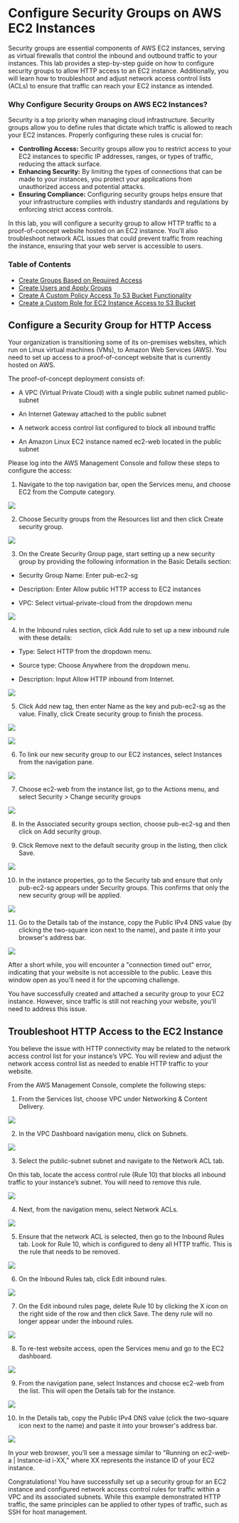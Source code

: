 # Configure Security Groups on AWS EC2 Instances

Security groups are essential components of AWS EC2 instances, serving as virtual firewalls that control the inbound and outbound traffic to your instances. This lab provides a step-by-step guide on how to configure security groups to allow HTTP access to an EC2 instance. Additionally, you will learn how to troubleshoot and adjust network access control lists (ACLs) to ensure that traffic can reach your EC2 instance as intended.

### Why Configure Security Groups on AWS EC2 Instances?

Security is a top priority when managing cloud infrastructure. Security groups allow you to define rules that dictate which traffic is allowed to reach your EC2 instances. Properly configuring these rules is crucial for:

-   **Controlling Access:**  Security groups allow you to restrict access to your EC2 instances to specific IP addresses, ranges, or types of traffic, reducing the attack surface.
-   **Enhancing Security:**  By limiting the types of connections that can be made to your instances, you protect your applications from unauthorized access and potential attacks.
-   **Ensuring Compliance:**  Configuring security groups helps ensure that your infrastructure complies with industry standards and regulations by enforcing strict access controls.

In this lab, you will configure a security group to allow HTTP traffic to a proof-of-concept website hosted on an EC2 instance. You'll also troubleshoot network ACL issues that could prevent traffic from reaching the instance, ensuring that your web server is accessible to users.

### Table of Contents

- [Create Groups Based on Required Access](#create-groups-based-on-required-access)
- [Create Users and Apply Groups](#create-users-and-apply-groups)
- [Create A Custom Policy Access To S3 Bucket Functionality](#create-a-custom-policy-access-to-s3-bucket-functionality)
- [Create a Custom Role for EC2 Instance Access to S3 Bucket](#create-a-custom-role-for-ec2-instance-access-to-s3-bucket)


## Configure a Security Group for HTTP Access

Your organization is transitioning some of its on-premises websites, which run on Linux virtual machines (VMs), to Amazon Web Services (AWS). You need to set up access to a proof-of-concept website that is currently hosted on AWS.

The proof-of-concept deployment consists of:

-   A VPC (Virtual Private Cloud) with a single public subnet named public-subnet

-   An Internet Gateway attached to the public subnet

-   A network access control list configured to block all inbound traffic

-   An Amazon Linux EC2 instance named ec2-web located in the public subnet


Please log into the AWS Management Console and follow these steps to configure the access:

1.  Navigate to the top navigation bar, open the Services menu, and choose EC2 from the Compute category.


![](https://lh7-us.googleusercontent.com/docsz/AD_4nXfcQFyk8lHm3nKcZxFyyAfLRkr9ZwAaNIG-4LIctdoQhGFJM0SBezcnK7wCe1dFydzVKsa5ZeTgyFZnG9tm93vEPX6TxGLtjr1NEi8P9y6KiPmUUQ1qbVee3LRvplzsFR3BiccMPKYonMHSHpzTas1ubZ1r?key=ml1io2dznJ7FUgQmpBAZqg)

2.  Choose Security groups from the Resources list and then click Create security group.


![](https://lh7-us.googleusercontent.com/docsz/AD_4nXeNE23Q9XxVwS8LZdMT6rqJ_PJo_AdtXhRjYWog5LYted-2w0LBFKNshU0BlyjJqvux93ZjAfXRu5PLNmcVL55CMUNZyNC8GMWbKXSPioNYncHCQSXDxCNE8pnFfHTcymtRRUfYYzYcyYnsC8rkAau1p4F1?key=ml1io2dznJ7FUgQmpBAZqg)

3.  On the Create Security Group page, start setting up a new security group by providing the following information in the Basic Details section:


-   Security Group Name: Enter pub-ec2-sg

-   Description: Enter Allow public HTTP access to EC2 instances

-   VPC: Select virtual-private-cloud from the dropdown menu


![](https://lh7-us.googleusercontent.com/docsz/AD_4nXcZsojLuWeehalkSU7ANO4rH7qvqP_RkITHgtcIeXIsdaTqzN4ZQ75BP5BsFjpmWO6aEFR7zoGdiZ9eISaNENm_h7WHkKXNmdwqq4beXpba6Y4HEz3Dr39gZlzecSrDMJ5OAzXa0xbTruwUZIoxyoHthIM?key=ml1io2dznJ7FUgQmpBAZqg)

4.  In the Inbound rules section, click Add rule to set up a new inbound rule with these details:


-   Type: Select HTTP from the dropdown menu.

-   Source type: Choose Anywhere from the dropdown menu.

-   Description: Input Allow HTTP inbound from Internet.


![](https://lh7-us.googleusercontent.com/docsz/AD_4nXeJdTYPnH7zDC2DnHpAe9lyVPkABHgEUEZKa7hk32eAjh_sY3CUW2QcGCQmYRqWqu-WGfzhp4hcm8tHclL8S8qK9Ws6FqGFp5G9FZbg6g3k_wqF5nw10B2PAKaiD_ACt8zrX5Y6JlVbtLNTBKQ_Dtacz6jt?key=ml1io2dznJ7FUgQmpBAZqg)

5.  Click Add new tag, then enter Name as the key and pub-ec2-sg as the value. Finally, click Create security group to finish the process.


![](https://lh7-us.googleusercontent.com/docsz/AD_4nXcyve7cYVvDFK3a1FeXQslCi-QpHcAOEL_w5f7JE6cDE8DpbsWMvxrOU5LTGgQPu-OHM-wnKasWyggT9aHE_V2o2ctAWCXr0MH-CgyWpPg6nN_aJuLRoAbRPWxF_umc6R1GmYqITOxZ-4DSTB4nSLkL_eJZ?key=ml1io2dznJ7FUgQmpBAZqg)

![](https://lh7-us.googleusercontent.com/docsz/AD_4nXdpyvyWyGgOEzg8z8weoP-BSFp-aqT6HBDWFo3Y-wf1WQybGd-GaPQYfSjjzZHO9TEGQL0pQTjcB1ZfEwy1P492DbY9b65TIEX5QfRSNkrsbTwyr8bpzGyEDQmeMZC95XTjRnsBIT6nZkIKrnzkc5__jkxi?key=ml1io2dznJ7FUgQmpBAZqg)

6.  To link our new security group to our EC2 instances, select Instances from the navigation pane.


![](https://lh7-us.googleusercontent.com/docsz/AD_4nXf6KxefcWZ4wJ2yAFYQnFuVcdh2HENFwBvVtn6AbzgcdykyU-mVhPYXuKp-wthJKLPf5v1TXDm16yosFPESnQwezKFbtsTH-2SS3SPipHq7WOITGMEKiZ-9N9LbRsscNnFuBnPHdlG8p2yC24Q9ugCUIjM?key=ml1io2dznJ7FUgQmpBAZqg)

7.  Choose ec2-web from the instance list, go to the Actions menu, and select Security > Change security groups


![](https://lh7-us.googleusercontent.com/docsz/AD_4nXcmFO-s-bgaGVcEb34LwKg2hjuwwlYGq2EvjH751F7Tv_NlRVA924kvD81bUzR8g4ndb0ysnVFT5A5VV-JOYT52B6rXvxhVcu95x4r63yvTsQi_a17zo7OleMLZZOxSS-6AkdgTcOIM-tUB_tQ2-J1KfvMK?key=ml1io2dznJ7FUgQmpBAZqg)

8.  In the Associated security groups section, choose pub-ec2-sg and then click on Add security group.

9.  Click Remove next to the default security group in the listing, then click Save.


![](https://lh7-us.googleusercontent.com/docsz/AD_4nXe8iLQJIk-3MndSyiHdMfhsmti2cdp6WwxEER0rR5YZE5q3uECckb-ddxhpeyvZXxDktXxufL__txO4DQgF-I6nSEeDCQ40qftzjWZYMUoiq_xfOfTzAL6aLI-ohW07ilEv-kchj1tnKkhyvCZLK6MIxVcO?key=ml1io2dznJ7FUgQmpBAZqg)

10.  In the instance properties, go to the Security tab and ensure that only pub-ec2-sg appears under Security groups. This confirms that only the new security group will be applied.


![](https://lh7-us.googleusercontent.com/docsz/AD_4nXdR71l_-Vt2iApRsrlBt_uF6SUaaKGAN3hBj1rg2VLJDqoLwA9g0ATOtLoXpIrZNoFcBL1NykKqBjTVnA-E5H_0krmgBtVElfwBlhLOC7yiWLmmtbDKyelzizPckB2xTcE0dEX9au-HHZssguGPcmovsZs-?key=ml1io2dznJ7FUgQmpBAZqg)

11.  Go to the Details tab of the instance, copy the Public IPv4 DNS value (by clicking the two-square icon next to the name), and paste it into your browser's address bar.


![](https://lh7-us.googleusercontent.com/docsz/AD_4nXcICC-mDhi4XNfpCVovAAeq14KnwXESAwoHk4C-mKGsBnycK_R3ZAhLPNbObH6hx0lgAokRd-Y00_glmSn4ELdIKjEr5EEhM0IK4Gzl87u_-gh5b6uCIuim53wKM_8jmRZ97O-6DPQXnEGx2igSBHhijLzo?key=ml1io2dznJ7FUgQmpBAZqg)

After a short while, you will encounter a "connection timed out" error, indicating that your website is not accessible to the public. Leave this window open as you'll need it for the upcoming challenge.

You have successfully created and attached a security group to your EC2 instance. However, since traffic is still not reaching your website, you'll need to address this issue.

## Troubleshoot HTTP Access to the EC2 Instance

You believe the issue with HTTP connectivity may be related to the network access control list for your instance’s VPC. You will review and adjust the network access control list as needed to enable HTTP traffic to your website.

From the AWS Management Console, complete the following steps:

1.  From the Services list, choose VPC under Networking & Content Delivery.


![](https://lh7-us.googleusercontent.com/docsz/AD_4nXee93ysJITxMc2t0eqcKruONmhtInHkTMgX72LVjBnPdn5SBapINrW1KO-Atw0qoSZwnWPXt9SCMVILVRKZtVjwKr1HQ-1Ud3N15_riA69Q-mMh2fKoIaI5HaqPnqyYdzLTMcBoc60EdhVZ1QXV43_SRo0?key=ml1io2dznJ7FUgQmpBAZqg)

2.  In the VPC Dashboard navigation menu, click on Subnets.


![](https://lh7-us.googleusercontent.com/docsz/AD_4nXezf9dNBia8pY5atJ5lPR6qdtw9NpaGlP_RPYO-6Grpkk6pVE_TnneRJ_qLaoZyZb3x-mIOUC2yOP1c5wqFZFiAaQDaWKkHxYM5XGf33L_mY2j2MHaWby-f8pwvhAvnlXO4-kC9zdZKUZbVdbeqDafycOG6?key=ml1io2dznJ7FUgQmpBAZqg)

3.  Select the public-subnet subnet and navigate to the Network ACL tab.


On this tab, locate the access control rule (Rule 10) that blocks all inbound traffic to your instance’s subnet. You will need to remove this rule.

![](https://lh7-us.googleusercontent.com/docsz/AD_4nXdBi8UgHxkjcspGL9kmrYlcC6NE6GC0pFhd43AL7rSLa1DnQZ9ilU3WGVFRfkcGyAJ6rWd5FUf3-BTfrYaPJW9oE-oGFtIx5Gr1WljhV4fPcqIPmnjZVNr2vTbQGwNMTQ3KmjUI-_G2YtRQs0m5ba1vZgAl?key=ml1io2dznJ7FUgQmpBAZqg)

4.  Next, from the navigation menu, select Network ACLs.


![](https://lh7-us.googleusercontent.com/docsz/AD_4nXcuFQSZbGCTEXbWsQod2p3W6esH-xc9H4-JHrNUGwwugSkSSCaVmLkOirfbGX7wMsV73gYrGb8n8ukUWf0kD2k7TzU3syRKvzTcS7CML7B_eu2AiRz9VFWhcPqre8JbQYCvQymh043_tqQ-43LbQvTgyC4?key=ml1io2dznJ7FUgQmpBAZqg)

5.  Ensure that the network ACL is selected, then go to the Inbound Rules tab. Look for Rule 10, which is configured to deny all HTTP traffic. This is the rule that needs to be removed.


![](https://lh7-us.googleusercontent.com/docsz/AD_4nXdChOSqUxyvcbmVX04x2iujIkfvpotnl1OOT6fvajQ7DO1xwZcsSN0XrAcQ5qGsweC1BNipcB5qTdBMoU0tymslIsmRZD9up-scBBUcI8ns_Lwd0cXYYOzM83M_zOX2xjSLyfb3Y7csbMEpDwqCuRK3Znmw?key=ml1io2dznJ7FUgQmpBAZqg)

6.  On the Inbound Rules tab, click Edit inbound rules.


![](https://lh7-us.googleusercontent.com/docsz/AD_4nXcdkbHmrTah7s4l3H26kwV0B-l8FHRmiCRTJvjuMjtZ1AgdIDBuklJmufQjPTuHWIVvmy69pydbVuOImHYfE4vjWMYI3wg9p25CJa1D4BtCAnwCdpno5pc8GpYDwM_M9MdJo8wvzhho5nypfFCNEJt8rb66?key=ml1io2dznJ7FUgQmpBAZqg)

7.  On the Edit inbound rules page, delete Rule 10 by clicking the X icon on the right side of the row and then click Save. The deny rule will no longer appear under the inbound rules.


![](https://lh7-us.googleusercontent.com/docsz/AD_4nXeNSVYqoeQbuVxMs-4_zkNTdfR0H0T2nZCUl-t05UEDUPlDLybp3ANjpCPyxpjVvCL0RU70SNw8dinue_KNQjP7jAEbnjZgAJrgk0IA7lW7OfTwS8V3kIQK1d4E-8lnAvWCiDDVEDm1fVzaRM0rmAx3Mtk?key=ml1io2dznJ7FUgQmpBAZqg)

8.  To re-test website access, open the Services menu and go to the EC2 dashboard.


![](https://lh7-us.googleusercontent.com/docsz/AD_4nXctw5KX326Hf3H9Hs7SaafakNj3Ap5fOOQaylPtDOBO7_LaObbldEFpsl7cdxMlzPlAfuvhvTvS8SrmaOf7GHoUBOyMEfEC4uhI0Oi6dDHUofwcRHr5xf8zLFohVq4hvSmsApl_aC777p_ppP-v5Zy0ftxl?key=ml1io2dznJ7FUgQmpBAZqg)

9.  From the navigation pane, select Instances and choose ec2-web from the list. This will open the Details tab for the instance.


![](https://lh7-us.googleusercontent.com/docsz/AD_4nXfOhCr0U_Pg0FZ8FGoA9-9so_hGfvx8p5KH7z3PZXR9WeKAakwW0W3dAHEcWtAOyUGOA74QLnDyZ29SlPLWL1Cxc-2j9RmXQ9e5bwkC6QJgEKKzh6eHdUBPNTqZGHnf-N0X7cSFEaxyayJL1xMNJqPCYdz2?key=ml1io2dznJ7FUgQmpBAZqg)

10.  In the Details tab, copy the Public IPv4 DNS value (click the two-square icon next to the name) and paste it into your browser's address bar.


![](https://lh7-us.googleusercontent.com/docsz/AD_4nXeEZjXLbEhKLqrWHq6vJBGcXW8r_8Yhdf_0hwoZ-4isKfSazT45mv5l5zgA-BZlYRf_A3PAQ3-bMBZ4M7-_UCZmBNlW-ohn1qFlEtivq_k66YPd6twVR48IeeHqtJZ-L5asBCp_cpGftdnsvkmk3OurXCs?key=ml1io2dznJ7FUgQmpBAZqg)

In your web browser, you’ll see a message similar to "Running on ec2-web-a | Instance-id i-XX," where XX represents the instance ID of your EC2 instance.

Congratulations! You have successfully set up a security group for an EC2 instance and configured network access control rules for traffic within a VPC and its associated subnets. While this example demonstrated HTTP traffic, the same principles can be applied to other types of traffic, such as SSH for host management.
